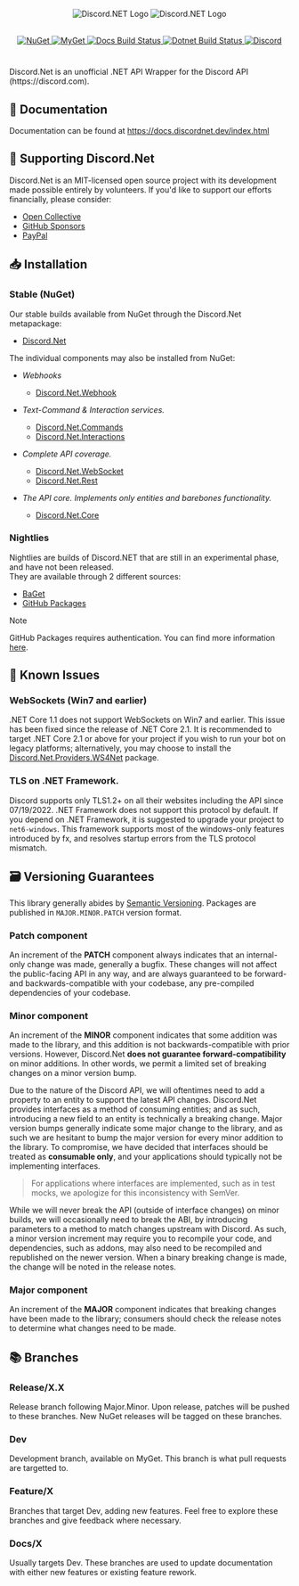 <div align="center">

  ![Discord.NET Logo](/docs/marketing/logo/SVG/Combinationmark.svg#gh-light-mode-only)
  ![Discord.NET Logo](/docs/marketing/logo/SVG/Combinationmark%20White.svg#gh-dark-mode-only)

  <br/>
  
  <a href="https://www.nuget.org/packages/Discord.Net/">
    <img src="https://img.shields.io/nuget/vpre/Discord.Net.svg?maxAge=2592000?style=plastic" alt="NuGet">
  </a>
  <a href="https://www.myget.org/feed/Packages/discord-net">
    <img src="https://img.shields.io/myget/discord-net/vpre/Discord.Net.svg" alt="MyGet">
  </a>
  <a href="https://github.com/discord-net/Discord.Net/actions/workflows/docs.yml">
    <img src="https://github.com/discord-net/Discord.Net/actions/workflows/docs.yml/badge.svg" alt="Docs Build Status">
  </a>
  <a href="https://github.com/discord-net/Discord.Net/actions/workflows/dotnet.yml">
    <img src="https://github.com/discord-net/Discord.Net/actions/workflows/dotnet.yml/badge.svg" alt="Dotnet Build Status">
  </a>
  <a href="https://discord.gg/dnet">
    <img src="https://img.shields.io/discord/848176216011046962?logo=discord&logoColor=white&label=discord&color=%235865F2" alt="Discord">
  </a>

  #
  
</div>
Discord.Net is an unofficial .NET API Wrapper for the Discord API (https://discord.com).

## 📄 Documentation

Documentation can be found at https://docs.discordnet.dev/index.html

## 🩷 Supporting Discord.Net

Discord.Net is an MIT-licensed open source project with its development made possible entirely by volunteers. 
If you'd like to support our efforts financially, please consider:

- [Open Collective](https://opencollective.com/discordnet)
- [GitHub Sponsors](https://github.com/sponsors/quinchs)
- [PayPal](https://paypal.me/quinchs)

## 📥 Installation

### Stable (NuGet)

Our stable builds available from NuGet through the Discord.Net metapackage:

- [Discord.Net](https://www.nuget.org/packages/Discord.Net/)

The individual components may also be installed from NuGet:

- _Webhooks_
  - [Discord.Net.Webhook](https://www.nuget.org/packages/Discord.Net.Webhook/)

- _Text-Command & Interaction services._
  - [Discord.Net.Commands](https://www.nuget.org/packages/Discord.Net.Commands/)
  - [Discord.Net.Interactions](https://www.nuget.org/packages/Discord.Net.Interactions/)

- _Complete API coverage._
  - [Discord.Net.WebSocket](https://www.nuget.org/packages/Discord.Net.WebSocket/)
  - [Discord.Net.Rest](https://www.nuget.org/packages/Discord.Net.Rest/)

- _The API core. Implements only entities and barebones functionality._
  - [Discord.Net.Core](https://www.nuget.org/packages/Discord.Net.Core/)

### Nightlies

Nightlies are builds of Discord.NET that are still in an experimental phase, and have not been released.  
They are available through 2 different sources:
- [BaGet](https://baget.discordnet.dev/)
- [GitHub Packages](https://github.com/orgs/discord-net/packages?repo_name=Discord.Net)

> [!NOTE]
> GitHub Packages requires authentication. You can find more information [here](https://docs.github.com/en/packages/working-with-a-github-packages-registry/working-with-the-nuget-registry#authenticating-to-github-packages).

## 🛑 Known Issues

### WebSockets (Win7 and earlier)

.NET Core 1.1 does not support WebSockets on Win7 and earlier.
This issue has been fixed since the release of .NET Core 2.1.
It is recommended to target .NET Core 2.1 or above for your project if you wish to run your bot on legacy platforms;
alternatively, you may choose to install the
[Discord.Net.Providers.WS4Net](https://www.nuget.org/packages/Discord.Net.Providers.WS4Net/) package.

### TLS on .NET Framework.

Discord supports only TLS1.2+ on all their websites including the API since 07/19/2022.
.NET Framework does not support this protocol by default.
If you depend on .NET Framework, it is suggested to upgrade your project to `net6-windows`.
This framework supports most of the windows-only features introduced by fx, and resolves startup errors from the TLS protocol mismatch.

## 🗃️ Versioning Guarantees

This library generally abides by [Semantic Versioning](https://semver.org). Packages are published in `MAJOR.MINOR.PATCH` version format.

### Patch component

An increment of the **PATCH** component always indicates that an internal-only change was made, generally a bugfix. These changes will not affect the public-facing API in any way, and are always guaranteed to be forward- and backwards-compatible with your codebase, any pre-compiled dependencies of your codebase.

### Minor component

An increment of the **MINOR** component indicates that some addition was made to the library,
and this addition is not backwards-compatible with prior versions.
However, Discord.Net **does not guarantee forward-compatibility** on minor additions.
In other words, we permit a limited set of breaking changes on a minor version bump.

Due to the nature of the Discord API, we will oftentimes need to add a property to an entity to support the latest API changes.
Discord.Net provides interfaces as a method of consuming entities; and as such, introducing a new field to an entity is technically a breaking change.
Major version bumps generally indicate some major change to the library,
and as such we are hesitant to bump the major version for every minor addition to the library.
To compromise, we have decided that interfaces should be treated as **consumable only**,
and your applications should typically not be implementing interfaces.

> For applications where interfaces are implemented, such as in test mocks, we apologize for this inconsistency with SemVer.

While we will never break the API (outside of interface changes) on minor builds,
we will occasionally need to break the ABI, by introducing parameters to a method to match changes upstream with Discord.
As such, a minor version increment may require you to recompile your code, and dependencies,
such as addons, may also need to be recompiled and republished on the newer version.
When a binary breaking change is made, the change will be noted in the release notes.

### Major component

An increment of the **MAJOR** component indicates that breaking changes have been made to the library;
consumers should check the release notes to determine what changes need to be made.

## 📚 Branches

### Release/X.X

Release branch following Major.Minor. Upon release, patches will be pushed to these branches.
New NuGet releases will be tagged on these branches.

### Dev

Development branch, available on MyGet. This branch is what pull requests are targetted to.

### Feature/X

Branches that target Dev, adding new features. Feel free to explore these branches and give feedback where necessary.

### Docs/X

Usually targets Dev. These branches are used to update documentation with either new features or existing feature rework.
